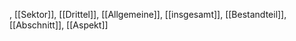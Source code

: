, [[Sektor]], [[Drittel]], [[Allgemeine]], [[insgesamt]], [[Bestandteil]], [[Abschnitt]], [[Aspekt]]